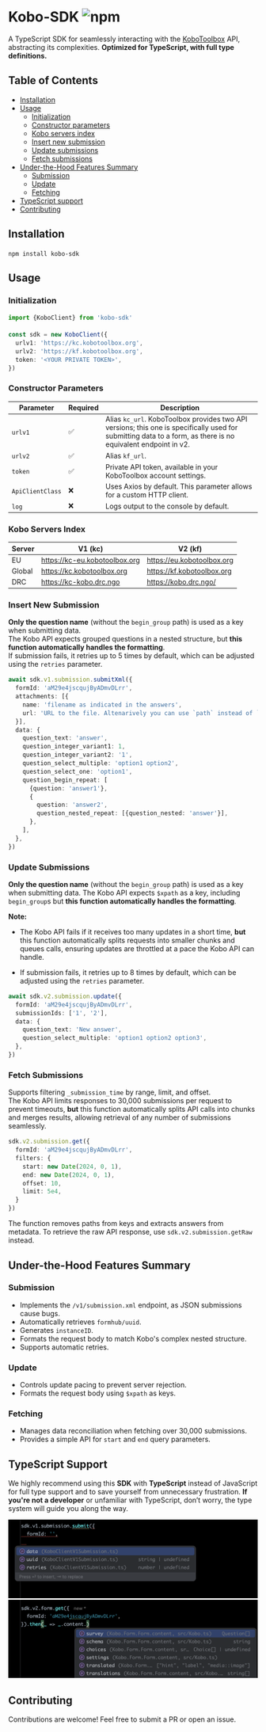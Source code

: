# Kobo-SDK ![npm](https://img.shields.io/npm/v/kobo-sdk)

A TypeScript SDK for seamlessly interacting with the [KoboToolbox](https://www.kobotoolbox.org/) API, abstracting its complexities. 
**Optimized for TypeScript, with full type definitions.**

## Table of Contents

- [Installation](#installation)
- [Usage](#usage)
    - [Initialization](#initialization)
    - [Constructor parameters](#constructor-parameters)
    - [Kobo servers index](#kobo-servers-index)
    - [Insert new submission](#insert-new-submission)
    - [Update submissions](#update-submissions)
    - [Fetch submissions](#fetch-submissions)
- [Under-the-Hood Features Summary](#under-the-hood-features-summary)
    - [Submission](#submission)
    - [Update](#update)
    - [Fetching](#fetching)
- [TypeScript support](#typeScript-support)
- [Contributing](#contributing)

## Installation

```npm install kobo-sdk```

## Usage

### Initialization

```ts
import {KoboClient} from 'kobo-sdk'

const sdk = new KoboClient({
  urlv1: 'https://kc.kobotoolbox.org',
  urlv2: 'https://kf.kobotoolbox.org',
  token: '<YOUR PRIVATE TOKEN>',
})
```

### Constructor Parameters

| Parameter        | Required | Description                                                                                                                                                   |
|------------------|----------|---------------------------------------------------------------------------------------------------------------------------------------------------------------|
| `urlv1`          | ✅        | Alias `kc_url`. KoboToolbox provides two API versions; this one is specifically used for submitting data to a form, as there is no equivalent endpoint in v2. |
| `urlv2`          | ✅        | Alias `kf_url`.                                                                                                                                               |
| `token`          | ✅        | Private API token, available in your KoboToolbox account settings.                                                                                            |
| `ApiClientClass` | ❌        | Uses Axios by default. This parameter allows for a custom HTTP client.                                                                                        |
| `log`            | ❌        | Logs output to the console by default.                                                                                                                        |

### Kobo Servers Index

| Server | V1 (kc)                       | V2 (kf)                    |
|--------|-------------------------------|----------------------------|
| EU     | https://kc-eu.kobotoolbox.org | https://eu.kobotoolbox.org |
| Global | https://kc.kobotoolbox.org    | https://kf.kobotoolbox.org |
| DRC    | https://kc-kobo.drc.ngo       | https://kobo.drc.ngo/      |

### Insert New Submission

**Only the question name** (without the `begin_group` path) is used as a key when submitting data.  
The Kobo API expects grouped questions in a nested structure, but
**this function automatically handles the formatting**.  
If submission fails, it retries up to 5 times by default, which can be adjusted using the `retries` parameter.

```ts
await sdk.v1.submission.submitXml({
  formId: 'aM29e4jscqujByADmvDLrr',
  attachments: [{
    name: 'filename as indicated in the answers',
    url: 'URL to the file. Altenarively you can use `path` instead of `url` to select a local file.',
  }],
  data: {
    question_text: 'answer',
    question_integer_variant1: 1,
    question_integer_variant2: '1',
    question_select_multiple: 'option1 option2',
    question_select_one: 'option1',
    question_begin_repeat: [
      {question: 'answer1'},
      {
        question: 'answer2',
        question_nested_repeat: [{question_nested: 'answer'}],
      },
    ],
  },
})
```

### Update Submissions

**Only the question name** (without the `begin_group` path) is used as a key when submitting data.
The Kobo API expects `$xpath` as a key, including `begin_group`s but
**this function automatically handles the formatting**.

**Note:**

- The Kobo API fails if it receives too many updates in a short time, **but**
  this function automatically splits requests into smaller chunks and queues calls, ensuring updates are throttled at a
  pace the Kobo API can handle.

- If submission fails, it retries up to 8 times by default, which can be adjusted using the `retries` parameter.

```ts
await sdk.v2.submission.update({
  formId: 'aM29e4jscqujByADmvDLrr',
  submissionIds: ['1', '2'],
  data: {
    question_text: 'New answer',
    question_select_multiple: 'option1 option2 option3',
  },
})
```

### Fetch Submissions

Supports filtering `_submission_time` by range, limit, and offset.  
The Kobo API limits responses to 30,000 submissions per request to prevent timeouts, **but** this function automatically
splits API calls into chunks and merges results, allowing retrieval of any number of submissions seamlessly.

```ts
sdk.v2.submission.get({
  formId: 'aM29e4jscqujByADmvDLrr',
  filters: {
    start: new Date(2024, 0, 1),
    end: new Date(2024, 0, 1),
    offset: 10,
    limit: 5e4,
  }
})
```

The function removes paths from keys and extracts answers from metadata.
To retrieve the raw API response, use `sdk.v2.submission.getRaw` instead.

## Under-the-Hood Features Summary

### **Submission**

- Implements the `/v1/submission.xml` endpoint, as JSON submissions cause bugs.
- Automatically retrieves `formhub/uuid`.
- Generates `instanceID`.
- Formats the request body to match Kobo's complex nested structure.
- Supports automatic retries.

### **Update**

- Controls update pacing to prevent server rejection.
- Formats the request body using `$xpath` as keys.

### **Fetching**

- Manages data reconciliation when fetching over 30,000 submissions.
- Provides a simple API for `start` and `end` query parameters.

## TypeScript Support

We highly recommend using this **SDK** with **TypeScript** instead of JavaScript for full type support and to save
yourself from unnecessary frustration.
**If you're not a developer** or unfamiliar with TypeScript, don’t worry, the type system will
guide you along the way.

![autocomplete-parameters.png](docs/autocomplete-parameters.png)
![autocomplete-response.png](docs/autocomplete-response.png)

## Contributing

Contributions are welcome! Feel free to submit a PR or open an issue.
